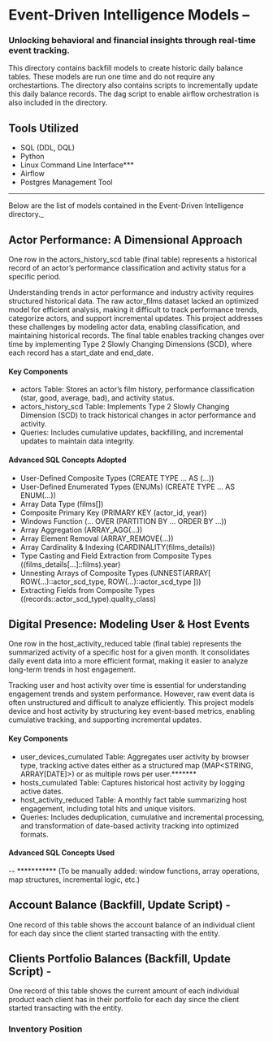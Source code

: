 # Event-Driven Intelligence Models –
### Unlocking behavioral and financial insights through real-time event tracking.

This directory contains backfill models to create historic daily balance tables. These models are run one time and do not require any orchestartions. The directory also contains scripts to incrementally update this daily balance records. The dag script to enable airflow orchestration is also included in the directory.


## Tools Utilized
- SQL (DDL, DQL) 
- Python
- Linux Command Line Interface***
- Airflow
- Postgres Management Tool

_______________________________________

Below are the list of models contained in the Event-Driven Intelligence directory._

## Actor Performance: A Dimensional Approach
One row in the actors_history_scd table (final table) represents a historical record of an actor’s performance classification and activity status for a specific period.

Understanding trends in actor performance and industry activity requires structured historical data. The raw actor_films dataset lacked an optimized model for efficient analysis, making it difficult to track performance trends, categorize actors, and support incremental updates. This project addresses these challenges by modeling actor data, enabling classification, and maintaining historical records. The final table enables tracking changes over time by implementing Type 2 Slowly Changing Dimensions (SCD), where each record has a start_date and end_date.

#### Key Components
- actors Table: Stores an actor’s film history, performance classification (star, good, average, bad), and activity status.
- actors_history_scd Table: Implements Type 2 Slowly Changing Dimension (SCD) to track historical changes in actor performance and activity.
- Queries: Includes cumulative updates, backfilling, and incremental updates to maintain data integrity.

#### Advanced SQL Concepts Adopted
- User-Defined Composite Types (CREATE TYPE ... AS (...))
- User-Defined Enumerated Types (ENUMs) (CREATE TYPE ... AS ENUM(...))
- Array Data Type (films[])
- Composite Primary Key (PRIMARY KEY (actor_id, year))
- Windows Function (... OVER (PARTITION BY ... ORDER BY ...))
- Array Aggregation (ARRAY_AGG(...))
- Array Element Removal (ARRAY_REMOVE(...))
- Array Cardinality & Indexing (CARDINALITY(films_details))
- Type Casting and Field Extraction from Composite Types ((films_details[...]::films).year)
- Unnesting Arrays of Composite Types (UNNEST(ARRAY[ ROW(...)::actor_scd_type, ROW(...)::actor_scd_type ]))
- Extracting Fields from Composite Types ((records::actor_scd_type).quality_class)


## Digital Presence: Modeling User & Host Events
One row in the host_activity_reduced table (final table) represents the summarized activity of a specific host for a given month. It consolidates daily event data into a more efficient format, making it easier to analyze long-term trends in host engagement.

Tracking user and host activity over time is essential for understanding engagement trends and system performance. However, raw event data is often unstructured and difficult to analyze efficiently. This project models device and host activity by structuring key event-based metrics, enabling cumulative tracking, and supporting incremental updates.

#### Key Components
- user_devices_cumulated Table: Aggregates user activity by browser type, tracking active dates either as a structured map (MAP<STRING, ARRAY[DATE]>) or as multiple rows per user.*******
- hosts_cumulated Table: Captures historical host activity by logging active dates.
- host_activity_reduced Table: A monthly fact table summarizing host engagement, including total hits and unique visitors.
- Queries: Includes deduplication, cumulative and incremental processing, and transformation of date-based activity tracking into optimized formats.

#### Advanced SQL Concepts Used
-- *********** (To be manually added: window functions, array operations, map structures, incremental logic, etc.)



## Account Balance (Backfill, Update Script) - 
One record of this table shows the account balance of an individual client for each day since the client started transacting with the entity.




## Clients Portfolio Balances (Backfill, Update Script) - 
One record of this table shows the current amount of each individual product each client has in their portfolio for each day since the client started transacting with the entity.



### Inventory Position